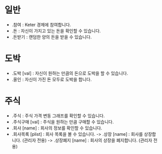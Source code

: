# 일반

- .참여 : Keter 경제에 참여합니다.
- .돈 : 자신이 가지고 있는 돈을 확인할 수 있습니다.
- .돈받기 : 랜덤한 양의 돈을 받을 수 있습니다.

# 도박

- .도박 [val] : 자신이 원하는 만큼의 돈으로 도박을 할 수 있습니다. 
- .올인 : 자신이 가진 돈 모두로 도박을 합니다.

# 주식

- .주식 : 주식 가격 변동 그래프를 확인할 수 있습니다.
- .주식구매 [val] : 주식을 원하는 만큼 구매할 수 있습니다.
- .회사 [name] : 회사의 정보를 확인할 수 있습니다.
- .회사목록 [plist] : 회사 목록을 볼 수 있습니다.
-> .상장 [name] : 회사를 상장합니다. (관리자 전용)
-> .상장폐지 [name] : 회사의 상장을 폐지합니다. (관리자 전용)
